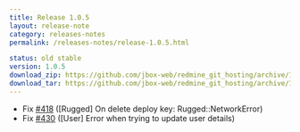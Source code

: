```yaml
---
title: Release 1.0.5
layout: release-note
category: releases-notes
permalink: /releases-notes/release-1.0.5.html

status: old stable
version: 1.0.5
download_zip: https://github.com/jbox-web/redmine_git_hosting/archive/1.0.5.zip
download_tar: https://github.com/jbox-web/redmine_git_hosting/archive/1.0.5.tar.gz
---
```


* Fix [#418](https://github.com/jbox-web/redmine_git_hosting/issues/418) ([Rugged] On delete deploy key: Rugged::NetworkError)
* Fix [#430](https://github.com/jbox-web/redmine_git_hosting/issues/430) ([User] Error when trying to update user details)
